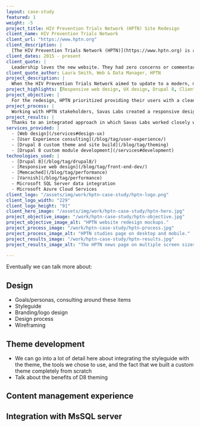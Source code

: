 ```yaml
---
layout: case-study
featured: 1
weight: -5
project_title: HIV Prevention Trials Network (HPTN) Site Redesign
client_name: HIV Prevention Trials Network
client_url: "https://www.hptn.org"
client_description: |
  [The HIV Prevention Trials Network (HPTN)](https://www.hptn.org) is a worldwide collaborative clinical trials network that brings together investigators, ethicists, community and other partners to develop and test the safety and efficacy of interventions designed to prevent the acquisition and transmission of HIV.
client_dates: 2015 - present
client_quote: |
  Leadership loves the new website. They had zero concerns or commentary other than being impressed. Awesome, guys.
client_quote_author: Laura Smith, Web & Data Manager, HPTN
project_description: |
  When the HIV Prevention Trials Network aimed to update to a modern, mobile-friendly, easy-to-maintain website, they started evaluating the capabilities of various content management systems that would meet their needs. They settled on Drupal 8.
project_highlights: [Responsive web design, UX design, Drupal 8, Client server integration]
project_objective: |
  For the redesign, HPTN prioritized providing their users with a clean, modern site that loads easily on mobile devices in areas of the world with less-than-optimal bandwidth, and to provide their content editors with a powerful, easy-to-use content management interface. They also needed to connect with their Microsoft SQL server to pull data on studies, study sites, publications, and network members.
project_process: |
  Working with HPTN stakeholders, Savas Labs created a responsive design that would best serve each of HPTN's user groups, especially those accessing the site on mobile devices, and implemented that design in a custom Drupal 8 theme. Savas Labs heavily relied on Drupal content entities to pull and display data coming from legacy HPTN systems, and leveraged both Drupal and external caching mechanisms to ensure prompt delivery of requests to end users.
project_results: |
  Thanks to an integrated approach in which Savas Labs worked closely with the client, the new site launched in time for the HPTN Annual Conference, the ongoing maintenance and administration of the content decreased dramatically, and both the corporate site maintainers and the remote users reaped the benefits of the easily navigable, mobile-friendly delivery of data.
services_provided: |
  - [Web design](/services#design-ux)
  - [User Experience consulting](/blog/tag/user-experience/)
  - [Drupal 8 custom theme and site build](/blog/tag/theming)
  - [Drupal 8 custom module development](/services#development)
technologies_used: |
  - [Drupal 8](/blog/tag/drupal8/)
  - [Responsive web design](/blog/tag/front-end-dev/)
  - [Memcached](/blog/tag/performance)
  - [Varnish](/blog/tag/performance)
  - Microsoft SQL Server data integration
  - Microsoft Azure Cloud Services
client_logo: "/assets/img/work/hptn-case-study/hptn-logo.png"
client_logo_width: "229"
client_logo_height: "91"
client_hero_image: "/assets/img/work/hptn-case-study/hptn-hero.jpg"
project_objective_image: "/work/hptn-case-study/hptn-objective.jpg"
project_objective_image_alt: "HPTN website redesign mockups."
project_process_image: "/work/hptn-case-study/hptn-process.jpg"
project_process_image_alt: "HPTN studies page on desktop and mobile."
project_results_image: "/work/hptn-case-study/hptn-results.jpg"
project_results_image_alt: "The HPTN news page on multiple screen sizes."

---
```


Eventually we can talk more about:

## Design

- Goals/personas, consulting around these items
- Styleguide
- Branding/logo design
- Design process
- Wireframing

## Theme development

- We can go into a lot of detail here about integrating the styleguide with the theme, the tools we chose to use, and the fact that we built a custom theme completely from scratch
- Talk about the benefits of D8 theming

## Content management experience

## Integration with MsSQL server
